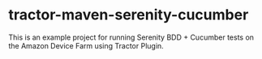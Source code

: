 # tractor-maven-serenity-cucumber
This is an example project for running Serenity BDD + Cucumber tests on the Amazon Device Farm using Tractor Plugin.
